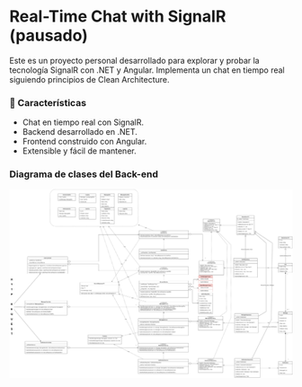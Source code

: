 # Real-Time Chat with SignalR (pausado)

Este es un proyecto personal desarrollado para explorar y probar la tecnología SignalR con .NET y Angular. Implementa un chat en tiempo real siguiendo principios de Clean Architecture.
### 📜 Características

- Chat en tiempo real con SignalR.
- Backend desarrollado en .NET.
- Frontend construido con Angular.
- Extensible y fácil de mantener.

### Diagrama de clases del Back-end
![Diagrama de clases](Diagrams/Diagrama-De-Clases.png)

